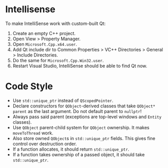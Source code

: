 Intellisense
=======

To make IntelliSense work with custom-built Qt:
1. Create an empty C++ project.
2. Open View > Property Manager.
3. Open `Microsoft.Cpp.x64.user`.
4. Add Qt include dir to Common Properties > VC++ Directories > General > Include Directories.
5. Do the same for `Microsoft.Cpp.Win32.user`.
6. Restart Visual Studio, IntelliSense should be able to find Qt now.


Code Style
==========

* Use `std::unique_ptr` instead of `QScopedPointer`.
* Declare constructors for `QObject`-derived classes that take `QObject* parent` as the last argument. Do not default parent to `nullptr`!
* Always pass said parent (exceptions are top-level windows and `Entity` classes).
* Use `QObject` parent-child system for `QObject` ownership. It makes `moveToThread` work.
* Also store owned `QObject`s in `std::unique_ptr` fields. This gives fine control over destruction order.
* If a function allocates, it should return `std::unique_ptr`.
* If a function takes ownership of a passed object, it should take `std::unique_ptr`.
